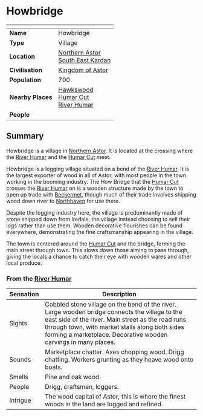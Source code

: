 # Howbridge

| []() | |
| --- | --- |
| **Name** | Howbridge |
| **Type** | Village |
| **Location** | [Northern Astor](../regions/northern-astor.md)<br />[South East Kardan](../regions/south-east-kardan.md) |
| **Civilisation** | [Kingdom of Astor](../../civilisations/kingdom-of-astor/README.md) |
| **Population** | 700 |
| **Nearby Places** | [Hawkswood](../forests/hawkswood.md)<br />[Humar Cut](../roads/humar-cut.md)<br />[River Humar](../rivers-lakes/river-humar.md) |
| **People** | |

## Summary

Howbridge is a village in [Northern Astor](../regions/northern-astor.md). It is located at the crossing where the [River Humar](../rivers-lakes/river-humar.md) and the [Humar Cut](../roads/humar-cut.md) meet.

Howbridge is a logging village situated on a bend of the [River Humar](../rivers-lakes/river-humar.md). It is the largest exporter of wood in all of Astor, with most people in the town working in the booming industry. The How Bridge that the [Humar Cut](../roads/humar-cut.md) crosses the [River Humar](../rivers-lakes/river-humar.md) on is a wooden structure made by the town to open up trade with [Beckermet](beckermet.md), though much of their trade involves shipping wood down river to [Northhaven](../cities/northhaven.md) for use there.

Despite the logging industry here, the village is predominantly made of stone shipped down from Iredale, the village instead choosing to sell their logs rather than use them. Wooden decorative flourishes can be found everywhere, demonstrating the fine craftsmanship appearing in the village.

The town is centered around the [Humar Cut](../roads/humar-cut.md) and the bridge, forming the main street through town. This slows down those aiming to pass through, giving the locals a chance to catch their eye with wooden wares and other local produce.

### From the [River Humar](../rivers-lakes/river-humar.md)

| Sensation | Description |
| ---- | --- |
| Sights | Cobbled stone village on the bend of the river. Large wooden bridge connects the village to the east side of the river. Main street as the road runs through town, with market stalls along both sides forming a marketplace. Decorative wooden carvings in many places. |
| Sounds | Marketplace chatter. Axes chopping wood. Drigg chatting. Workers grunting as they heave wood onto boats. |
| Smells | Pine and oak wood. |
| People | Drigg, craftsmen, loggers. |
| Intrigue | The wood capital of Astor, this is where the finest woods in the land are logged and refined. |
